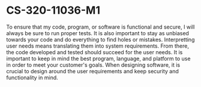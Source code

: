 # CS-320-11036-M1

To ensure that my code, program, or software is functional and secure, I will always be sure to run proper tests. It is also important to stay as unbiased towards your code and do everything to find holes or mistakes. Interpretting user needs means translating them into system requirements. From there, the code developed and tested should succeed for the user needs. It is important to keep in mind the best program, language, and platform to use in order to meet your customer's goals. When designing software, it is crucial to design around the user requirements and keep security and functionality in mind. 
